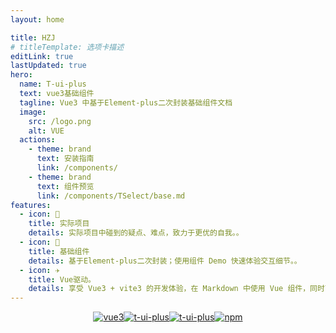```yaml
---
layout: home

title: HZJ
# titleTemplate: 选项卡描述
editLink: true
lastUpdated: true
hero:
  name: T-ui-plus
  text: vue3基础组件
  tagline: Vue3 中基于Element-plus二次封装基础组件文档
  image:
    src: /logo.png
    alt: VUE
  actions:
    - theme: brand
      text: 安装指南
      link: /components/
    - theme: brand
      text: 组件预览
      link: /components/TSelect/base.md
features:
  - icon: 🔨
    title: 实际项目
    details: 实际项目中碰到的疑点、难点，致力于更优的自我。。
  - icon: 🧩
    title: 基础组件
    details: 基于Element-plus二次封装；使用组件 Demo 快速体验交互细节。。
  - icon: ✈️
    title: Vue驱动。
    details: 享受 Vue3 + vite3 的开发体验，在 Markdown 中使用 Vue 组件，同时可以使用 Vue 来开发自定义主题。
---
```


<p style="display: flex;
    justify-content: center;
    align-items: center;
    margin-top: 10px;">
  <a href="https://github.com/vuejs/vue" target="_blank">
    <img src="https://img.shields.io/badge/vue-3.2.36-brightgreen.svg" alt="vue3">
  </a>
  <a href="https://gitee.com/wocwin/t-ui-plus/stargazers" target="_blank">
    <img src="https://gitee.com/wocwin/t-ui-plus/badge/star.svg?theme=dark" alt="t-ui-plus">
  </a>
   <a href="https://github.com/wocwin/t-ui-plus/stargazers" target="_blank">
    <img src="https://img.shields.io/github/stars/wocwin/t-ui-plus.svg" alt="t-ui-plus">
  </a>
   <a href="https://www.npmjs.com/package/@wocwin/t-ui-plus" target="_blank">
      <img alt="npm" src="https://img.shields.io/npm/v/@wocwin/t-ui-plus.svg" />
    </a>
</p>

